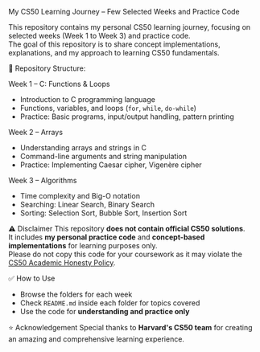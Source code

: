 My CS50 Learning Journey – Few Selected Weeks and Practice Code

This repository contains my personal CS50 learning journey, focusing on selected weeks (Week 1 to Week 3) and practice code.  
The goal of this repository is to share concept implementations, explanations, and my approach to learning CS50 fundamentals.

📂 Repository Structure:

Week 1 – C: Functions & Loops
- Introduction to C programming language
- Functions, variables, and loops (`for`, `while`, `do-while`)
- Practice: Basic programs, input/output handling, pattern printing

Week 2 – Arrays
- Understanding arrays and strings in C
- Command-line arguments and string manipulation
- Practice: Implementing Caesar cipher, Vigenère cipher

Week 3 – Algorithms
- Time complexity and Big-O notation
- Searching: Linear Search, Binary Search
- Sorting: Selection Sort, Bubble Sort, Insertion Sort

 ⚠ Disclaimer
This repository **does not contain official CS50 solutions**.  
It includes **my personal practice code** and **concept-based implementations** for learning purposes only.  
Please do not copy this code for your coursework as it may violate the [CS50 Academic Honesty Policy](https://cs50.harvard.edu/x/2024/honesty/).


 ✅ How to Use
- Browse the folders for each week
- Check `README.md` inside each folder for topics covered
- Use the code for **understanding and practice only**


⭐ Acknowledgement
Special thanks to **Harvard's CS50 team** for creating an amazing and comprehensive learning experience.

